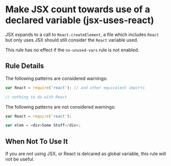 # Make JSX count towards use of a declared variable (jsx-uses-react)

JSX expands to a call to `React.createElement`, a file which includes `React`
but only uses JSX should still consider the `React` variable used.

This rule has no effect if the `no-unused-vars` rule is not enabled.

## Rule Details

The following patterns are considered warnings:

```js
var React = require('react'); // and other equivalent imports

// nothing to do with React
```

The following patterns are not considered warnings:

```js
var React = require('react');

var elem = <div>Some Stuff</div>;
```

## When Not To Use It

If you are not using JSX, or React is delcared as global variable, this rule
will not be useful.
